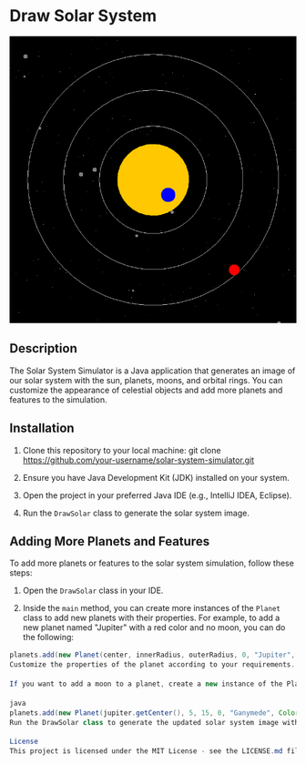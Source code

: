 # Draw Solar System

![Solar System](solar_system.png)

## Description

The Solar System Simulator is a Java application that generates an image of our solar system with the sun, planets, moons, and orbital rings. You can customize the appearance of celestial objects and add more planets and features to the simulation.

## Installation

1. Clone this repository to your local machine:
git clone https://github.com/your-username/solar-system-simulator.git


2. Ensure you have Java Development Kit (JDK) installed on your system.

3. Open the project in your preferred Java IDE (e.g., IntelliJ IDEA, Eclipse).

4. Run the `DrawSolar` class to generate the solar system image.

## Adding More Planets and Features

To add more planets or features to the solar system simulation, follow these steps:

1. Open the `DrawSolar` class in your IDE.

2. Inside the `main` method, you can create more instances of the `Planet` class to add new planets with their properties. For example, to add a new planet named "Jupiter" with a red color and no moon, you can do the following:

```java
planets.add(new Planet(center, innerRadius, outerRadius, 0, "Jupiter", Color.RED, "", null));
Customize the properties of the planet according to your requirements.

If you want to add a moon to a planet, create a new instance of the Planet class for the moon and specify the planet as the moon's parent. For example, to add a moon named "Ganymede" to Jupiter, you can do the following:

java
planets.add(new Planet(jupiter.getCenter(), 5, 15, 0, "Ganymede", Color.GRAY, "", jupiter));
Run the DrawSolar class to generate the updated solar system image with your new planets and features.

License
This project is licensed under the MIT License - see the LICENSE.md file for details.
